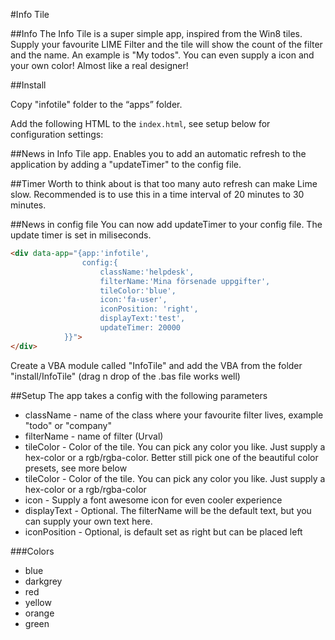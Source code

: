 #Info Tile

##Info
The Info Tile is a super simple app, inspired from the Win8 tiles. Supply your favourite LIME Filter and the tile will show the count of the filter and the name. An example is "My todos". You can even supply a icon and your own color! Almost like a real designer!

##Install

Copy "infotile" folder to the “apps” folder. 
 
Add the following HTML to the `index.html`, see setup below for configuration settings:


##News in Info Tile app. 
Enables you to add an automatic refresh to the application by adding a "updateTimer" to the config file.

##Timer
Worth to think about is that too many auto refresh can make Lime slow. Recommended is 
to use this in a time interval of 20 minutes to 30 minutes. 

##News in config file
You can now add updateTimer to your config file. The update timer is set in miliseconds.



```html
<div data-app="{app:'infotile', 
				config:{
					className:'helpdesk', 
					filterName:'Mina försenade uppgifter',
					tileColor:'blue', 
					icon:'fa-user',
					iconPosition: 'right', 
					displayText:'test',
					updateTimer: 20000
			}}">
</div>
```

Create a VBA module called "InfoTile" and add the VBA from the folder "install/InfoTile" (drag n drop of the .bas file works well)

##Setup
The app takes a config with the following parameters
*	className - name of the class where your favourite filter lives, example "todo" or "company"
*	filterName - name of filter (Urval)
*	tileColor - Color of the tile. You can pick any color you like. Just supply a hex-color or a rgb/rgba-color. Better still pick one of the beautiful color presets, see more below
*	tileColor - Color of the tile. You can pick any color you like. Just supply a hex-color or a rgb/rgba-color
*	icon - Supply a font awesome icon for even cooler experience
*	displayText - Optional. The filterName will be the default text, but you can supply your own text here.
*	iconPosition - Optional, is default set as right but can be placed left


###Colors
*	blue
*	darkgrey
*	red
*	yellow
*	orange
*	green  

